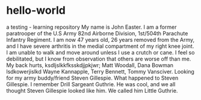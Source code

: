 # hello-world
a testing - learning repository
My name is John Easter. I am a former paratrooper of the U.S Army
82nd Airborne Division, 1st/504th Parachute Infantry Regiment.
I am now 47 years old, 26 years removed from the Army, and I have severe
arthritis in the medial compartment of my right knee joint. I am unable to walk and move
around unless I use a crutch or cane. I feel so debilitated, but I know from observation that 
others are worse off than me. My back hurts, ksdljslkkfksskdjjpkjwr; Matt Woodall, Dana Bowman
lsdkowerjislkd Wayne Kannapple, Terry Bennett, Tommy Vansciver. Looking for my army buddy/friend 
Steven Gillespie. What happened to Steven Gillespie. I remember Drill Sargeant Guthrie. He was cool, and we 
all thought Steven Gillespie looked like him. We called him Little Guthrie. 

